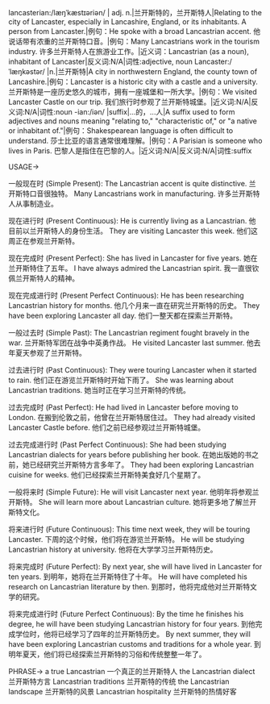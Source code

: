 lancasterian:/læŋˈkæstɪəriən/
| adj. n.|兰开斯特的，兰开斯特人|Relating to the city of Lancaster, especially in Lancashire, England, or its inhabitants.  A person from Lancaster.|例句：He spoke with a broad Lancastrian accent. 他说话带有浓重的兰开斯特口音。|例句：Many Lancastrians work in the tourism industry. 许多兰开斯特人在旅游业工作。|近义词：Lancastrian (as a noun), inhabitant of Lancaster|反义词:N/A|词性:adjective, noun
Lancaster:/ˈlæŋkəstər/
|n.|兰开斯特|A city in northwestern England, the county town of Lancashire.|例句：Lancaster is a historic city with a castle and a university. 兰开斯特是一座历史悠久的城市，拥有一座城堡和一所大学。|例句：We visited Lancaster Castle on our trip. 我们旅行时参观了兰开斯特城堡。|近义词:N/A|反义词:N/A|词性:noun
-ian:/iən/
|suffix|...的，...人|A suffix used to form adjectives and nouns meaning "relating to," "characteristic of," or "a native or inhabitant of."|例句：Shakespearean language is often difficult to understand.  莎士比亚的语言通常很难理解。|例句：A Parisian is someone who lives in Paris. 巴黎人是指住在巴黎的人。|近义词:N/A|反义词:N/A|词性:suffix


USAGE->

一般现在时 (Simple Present):
The Lancastrian accent is quite distinctive. 兰开斯特口音很独特。
Many Lancastrians work in manufacturing. 许多兰开斯特人从事制造业。

现在进行时 (Present Continuous):
He is currently living as a Lancastrian. 他目前以兰开斯特人的身份生活。
They are visiting Lancaster this week. 他们这周正在参观兰开斯特。

现在完成时 (Present Perfect):
She has lived in Lancaster for five years. 她在兰开斯特住了五年。
I have always admired the Lancastrian spirit. 我一直很钦佩兰开斯特人的精神。

现在完成进行时 (Present Perfect Continuous):
He has been researching Lancastrian history for months. 他几个月来一直在研究兰开斯特的历史。
They have been exploring Lancaster all day. 他们一整天都在探索兰开斯特。

一般过去时 (Simple Past):
The Lancastrian regiment fought bravely in the war. 兰开斯特军团在战争中英勇作战。
He visited Lancaster last summer. 他去年夏天参观了兰开斯特。

过去进行时 (Past Continuous):
They were touring Lancaster when it started to rain.  他们正在游览兰开斯特时开始下雨了。
She was learning about Lancastrian traditions. 她当时正在学习兰开斯特的传统。

过去完成时 (Past Perfect):
He had lived in Lancaster before moving to London. 在搬到伦敦之前，他曾在兰开斯特居住过。
They had already visited Lancaster Castle before. 他们之前已经参观过兰开斯特城堡。

过去完成进行时 (Past Perfect Continuous):
She had been studying Lancastrian dialects for years before publishing her book.  在她出版她的书之前，她已经研究兰开斯特方言多年了。
They had been exploring Lancastrian cuisine for weeks.  他们已经探索兰开斯特美食好几个星期了。

一般将来时 (Simple Future):
He will visit Lancaster next year. 他明年将参观兰开斯特。
She will learn more about Lancastrian culture. 她将更多地了解兰开斯特文化。

将来进行时 (Future Continuous):
This time next week, they will be touring Lancaster. 下周的这个时候，他们将在游览兰开斯特。
He will be studying Lancastrian history at university. 他将在大学学习兰开斯特历史。

将来完成时 (Future Perfect):
By next year, she will have lived in Lancaster for ten years. 到明年，她将在兰开斯特住了十年。
He will have completed his research on Lancastrian literature by then. 到那时，他将完成他对兰开斯特文学的研究。

将来完成进行时 (Future Perfect Continuous):
By the time he finishes his degree, he will have been studying Lancastrian history for four years. 到他完成学位时，他将已经学习了四年的兰开斯特历史。
By next summer, they will have been exploring Lancastrian customs and traditions for a whole year. 到明年夏天，他们将已经探索兰开斯特的习俗和传统整整一年了。


PHRASE->
a true Lancastrian 一个真正的兰开斯特人
the Lancastrian dialect 兰开斯特方言
Lancastrian traditions 兰开斯特的传统
the Lancastrian landscape 兰开斯特的风景
Lancastrian hospitality 兰开斯特的热情好客
